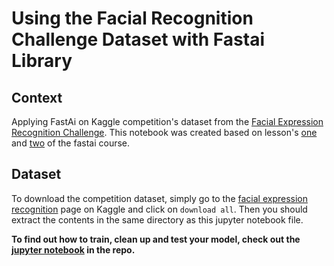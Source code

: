 # Using the Facial Recognition Challenge Dataset with Fastai Library

## Context
Applying FastAi on Kaggle competition's dataset from the [Facial Expression Recognition Challenge](https://www.kaggle.com/c/challenges-in-representation-learning-facial-expression-recognition-challenge). 
This notebook was created based on lesson's [one](https://course.fast.ai/videos/?lesson=1) and [two](https://course.fast.ai/videos/?lesson=2) of the fastai course.

## Dataset

To download the competition dataset, simply go to the [facial expression recognition](https://www.kaggle.com/c/challenges-in-representation-learning-facial-expression-recognition-challenge) page on Kaggle and click on `download all`.
Then you should extract the contents in the same directory as this jupyter notebook file.

**To find out how to train, clean up and test your model, check out the [jupyter notebook](https://github.com/kais-viz/facial-recognition-fastai/blob/master/Facial%20Recognition%20Competition%20Using%20FastAi.ipynb) in the repo.**